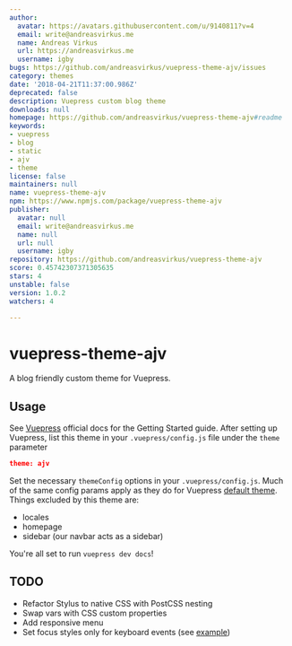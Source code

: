 ```yaml
---
author:
  avatar: https://avatars.githubusercontent.com/u/9140811?v=4
  email: write@andreasvirkus.me
  name: Andreas Virkus
  url: https://andreasvirkus.me
  username: igby
bugs: https://github.com/andreasvirkus/vuepress-theme-ajv/issues
category: themes
date: '2018-04-21T11:37:00.986Z'
deprecated: false
description: Vuepress custom blog theme
downloads: null
homepage: https://github.com/andreasvirkus/vuepress-theme-ajv#readme
keywords:
- vuepress
- blog
- static
- ajv
- theme
license: false
maintainers: null
name: vuepress-theme-ajv
npm: https://www.npmjs.com/package/vuepress-theme-ajv
publisher:
  avatar: null
  email: write@andreasvirkus.me
  name: null
  url: null
  username: igby
repository: https://github.com/andreasvirkus/vuepress-theme-ajv
score: 0.45742307371305635
stars: 4
unstable: false
version: 1.0.2
watchers: 4

---
```


# vuepress-theme-ajv

A blog friendly custom theme for Vuepress.

## Usage

See [Vuepress](https://vuepress.vuejs.org/guide/getting-started.html) official docs for the Getting Started guide.
After setting up Vuepress, list this theme in your `.vuepress/config.js` file under the `theme` parameter

```json
theme: ajv
```

Set the necessary `themeConfig` options in your `.vuepress/config.js`. Much of the same config params apply
as they do for Vuepress [default theme](https://vuepress.vuejs.org/default-theme-config/). Things excluded by this theme are:
- locales
- homepage
- sidebar (our navbar acts as a sidebar)

You're all set to run `vuepress dev docs`!

## TODO
- Refactor Stylus to native CSS with PostCSS nesting
- Swap vars with CSS custom properties
- Add responsive menu
- Set focus styles only for keyboard events (see [example](https://codepen.io/ajv/pen/dMRwyQ))